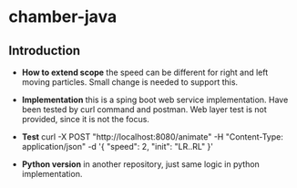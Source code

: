 # chamber-java

## Introduction

* **How to extend scope** the speed can be different for right and left moving particles. Small change is needed to support this.

* **Implementation** this is a sping boot web service implementation. Have been tested by curl command and postman. Web layer test is not provided, since it is not the focus.

* **Test** curl -X POST "http://localhost:8080/animate" -H "Content-Type: application/json" -d '{ "speed": 2, "init": "LR..RL" }'

* **Python version** in another repository, just same logic in python implementation.

